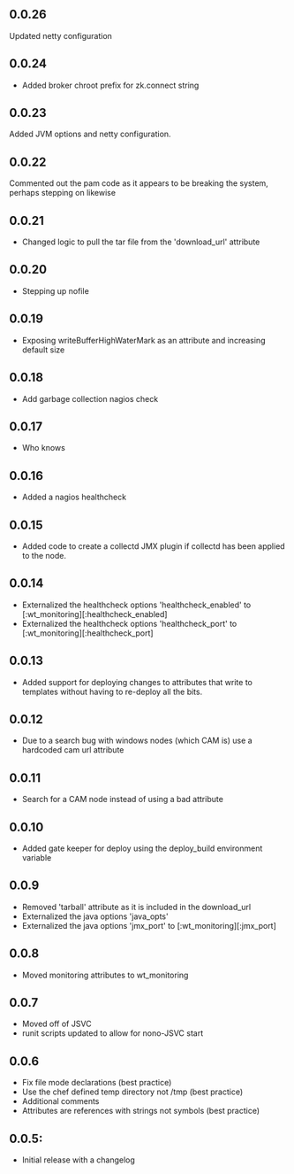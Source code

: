 ## 0.0.26
  Updated netty configuration
## 0.0.24
* Added broker chroot prefix for zk.connect string

## 0.0.23
  Added JVM options and netty configuration.

## 0.0.22
  Commented out the pam code as it appears to be breaking the system, perhaps stepping on likewise
## 0.0.21
* Changed logic to pull the tar file from the 'download_url' attribute

## 0.0.20
* Stepping up nofile

## 0.0.19
* Exposing writeBufferHighWaterMark as an attribute and increasing default size

## 0.0.18
* Add garbage collection nagios check

## 0.0.17
* Who knows

## 0.0.16
* Added a nagios healthcheck

## 0.0.15
* Added code to create a collectd JMX plugin if collectd has been applied to the node.

## 0.0.14
* Externalized the healthcheck options 'healthcheck_enabled' to [:wt_monitoring][:healthcheck_enabled]
* Externalized the healthcheck options 'healthcheck_port' to [:wt_monitoring][:healthcheck_port]

## 0.0.13
* Added support for deploying changes to attributes that write to templates without having to re-deploy all the bits.

## 0.0.12
* Due to a search bug with windows nodes (which CAM is) use a hardcoded cam url attribute

## 0.0.11
* Search for a CAM node instead of using a bad attribute

## 0.0.10
* Added gate keeper for deploy using the deploy_build environment variable

## 0.0.9
* Removed 'tarball' attribute as it is included in the download_url
* Externalized the java options 'java_opts'
* Externalized the java options 'jmx_port' to [:wt_monitoring][:jmx_port]

## 0.0.8
* Moved monitoring attributes to wt_monitoring

## 0.0.7
* Moved off of JSVC
* runit scripts updated to allow for nono-JSVC start

## 0.0.6
* Fix file mode declarations (best practice)
* Use the chef defined temp directory not /tmp (best practice)
* Additional comments
* Attributes are references with strings not symbols (best practice)

## 0.0.5:
* Initial release with a changelog
